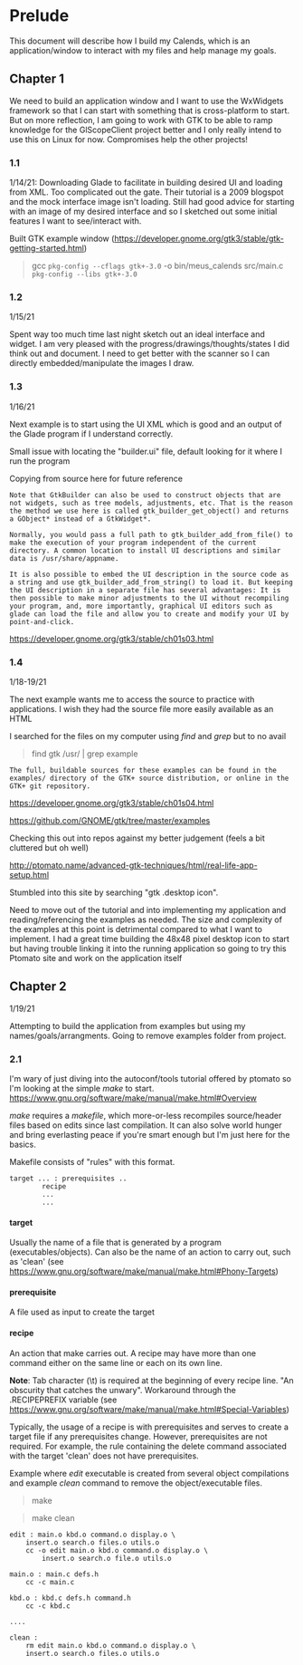 



# Prelude

This document will describe how I build my Calends, which is an application/window to interact with my files and help manage my goals.



## Chapter 1

We need to build an application window and I want to use the WxWidgets framework so that I can start with something that is cross-platform to start.
But on more reflection, I am going to work with GTK to be able to ramp knowledge for the GlScopeClient project better and I only really intend to use this
on Linux for now. Compromises help the other projects!

### 1.1

1/14/21: Downloading Glade to facilitate in building desired UI and loading from XML. 
Too complicated out the gate. Their tutorial is a 2009 blogspot and the mock interface image isn't loading.
Still had good advice for starting with an image of my desired interface and so I sketched out some initial features I want to see/interact with.

Built GTK example window (https://developer.gnome.org/gtk3/stable/gtk-getting-started.html)

> gcc `pkg-config --cflags gtk+-3.0` -o bin/meus_calends src/main.c `pkg-config --libs gtk+-3.0`

### 1.2

1/15/21

Spent way too much time last night sketch out an ideal interface and widget. I am very pleased with the progress/drawings/thoughts/states I did think out and document. I need to get better with the scanner so I can directly embedded/manipulate the images I draw.

### 1.3

1/16/21

Next example is to start using the UI XML which is good and an output of the Glade program if I understand correctly.

Small issue with locating the "builder.ui" file, default looking for it where I run the program

Copying from source here for future reference

```
Note that GtkBuilder can also be used to construct objects that are not widgets, such as tree models, adjustments, etc. That is the reason the method we use here is called gtk_builder_get_object() and returns a GObject* instead of a GtkWidget*.

Normally, you would pass a full path to gtk_builder_add_from_file() to make the execution of your program independent of the current directory. A common location to install UI descriptions and similar data is /usr/share/appname.

It is also possible to embed the UI description in the source code as a string and use gtk_builder_add_from_string() to load it. But keeping the UI description in a separate file has several advantages: It is then possible to make minor adjustments to the UI without recompiling your program, and, more importantly, graphical UI editors such as glade can load the file and allow you to create and modify your UI by point-and-click.
```
https://developer.gnome.org/gtk3/stable/ch01s03.html


### 1.4

1/18-19/21

The next example wants me to access the source to practice with applications. I wish they had the source file more easily available as an HTML

I searched for the files on my computer using *find* and *grep* but to no avail

> find gtk /usr/ | grep example

```
The full, buildable sources for these examples can be found in the examples/ directory of the GTK+ source distribution, or online in the GTK+ git repository.
```
https://developer.gnome.org/gtk3/stable/ch01s04.html

https://github.com/GNOME/gtk/tree/master/examples

Checking this out into repos against my better judgement (feels a bit cluttered but oh well)

http://ptomato.name/advanced-gtk-techniques/html/real-life-app-setup.html

Stumbled into this site by searching "gtk .desktop icon".

Need to move out of the tutorial and into implementing my application and reading/referencing the examples as needed. The size and complexity of the examples at this point is detrimental compared to what I want to implement. I had a great time building the 48x48 pixel desktop icon to start but having trouble linking it into the running application so going to try this Ptomato site and work on the application itself

## Chapter 2

1/19/21

Attempting to build the application from examples but using my names/goals/arrangments. Going to remove examples folder from project.

### 2.1

I'm wary of just diving into the autoconf/tools tutorial offered by ptomato so I'm looking at the simple *make* to start.
https://www.gnu.org/software/make/manual/make.html#Overview

*make* requires a *makefile*, which more-or-less recompiles source/header files based on edits since last compilation. It can also solve world hunger and bring everlasting peace if you're smart enough but I'm just here for the basics.

Makefile consists of "rules" with this format.

```
target ... : prerequisites ..
        recipe
        ...
        ...
```

#### target

Usually the name of a file that is generated by a program (executables/objects). Can also be the name of an action to carry out, such as 'clean' (see https://www.gnu.org/software/make/manual/make.html#Phony-Targets)

#### prerequisite

A file used as input to create the target

#### recipe

An action that make carries out. A recipe may have more than one command either on the same line or each on its own line.

**Note**: Tab character (\\t) is required at the beginning of every recipe line. "An obscurity that catches the unwary". Workaround through the .RECIPEPREFIX variable (see https://www.gnu.org/software/make/manual/make.html#Special-Variables)

Typically, the usage of a recipe is with prerequisites and serves to create a target file if any prerequisites change. However, prerequisites are not required. For example, the rule containing the delete command associated with the target 'clean' does not have prerequisites. 

Example where *edit* executable is created from several object compilations and example *clean* command to remove the object/executable files.

> make

> make clean

```
edit : main.o kbd.o command.o display.o \
    insert.o search.o files.o utils.o
    cc -o edit main.o kbd.o command.o display.o \
        insert.o search.o file.o utils.o

main.o : main.c defs.h
    cc -c main.c

kbd.o : kbd.c defs.h command.h
    cc -c kbd.c

....

clean :
    rm edit main.o kbd.o command.o display.o \
    insert.o search.o files.o utils.o
```


